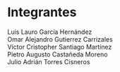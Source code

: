# Integrantes
Luis Lauro García Hernández  
Omar Alejandro Gutierrez Carrizales   
Víctor Cristopher Santiago Martínez   
Pietro Augusto Castañeda Moreno  
Julio Adrián Torres Cisneros  

